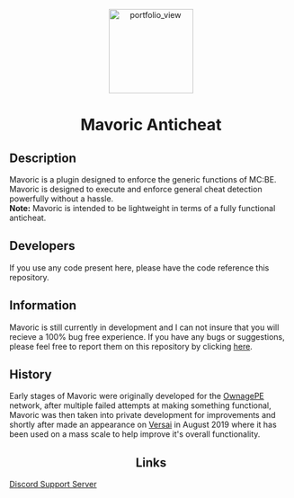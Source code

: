 <p align="center">
  <img width="150" style="float: center;" alt="portfolio_view" src="https://raw.githubusercontent.com/Olybear9/Mavoric/stable/resources/assets/mavoric_black_and_white.png">
  <h1 align="center"> Mavoric Anticheat</h1>
</p>

## Description
Mavoric is a plugin designed to enforce the generic functions of MC:BE. Mavoric is designed to execute and enforce 
general cheat detection powerfully without a hassle. <br />
**Note:** Mavoric is intended to be lightweight in terms of a fully functional anticheat. 

## Developers
If you use any code present here, please have the code reference this repository.

## Information
Mavoric is still currently in development and I can not insure that you will recieve a 100% bug free experience.
If you have any bugs or suggestions, please feel free to report them on this repository by clicking [here](https://github.com/Olybear9/Mavoric/issues/new).

## History
Early stages of Mavoric were originally developed for the [OwnagePE](shop.ownagepe.com) network, 
after multiple failed attempts at making something functional, Mavoric was then taken into private development 
for improvements and shortly after made an appearance on [Versai](versai.pro) in August 2019 where it has been 
used on a mass scale to help improve it's overall functionality.

<p align="center">
  <h2 align="center"> Links </h2>
  <a align="center" href="https://discord.gg/2humhkN">Discord Support Server</a>
</p>

